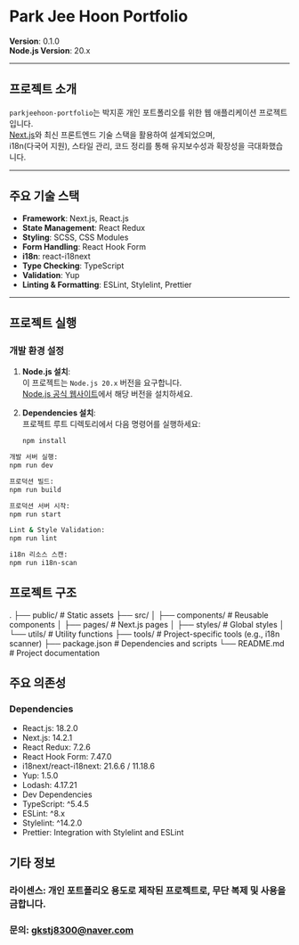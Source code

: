# Park Jee Hoon Portfolio

**Version**: 0.1.0  
**Node.js Version**: 20.x

---

## 프로젝트 소개
`parkjeehoon-portfolio`는 박지훈 개인 포트폴리오를 위한 웹 애플리케이션 프로젝트입니다.  
[Next.js](https://nextjs.org/)와 최신 프론트엔드 기술 스택을 활용하여 설계되었으며,  
i18n(다국어 지원), 스타일 관리, 코드 정리를 통해 유지보수성과 확장성을 극대화했습니다.

---

## 주요 기술 스택

- **Framework**: Next.js, React.js
- **State Management**: React Redux
- **Styling**: SCSS, CSS Modules
- **Form Handling**: React Hook Form
- **i18n**: react-i18next
- **Type Checking**: TypeScript
- **Validation**: Yup
- **Linting & Formatting**: ESLint, Stylelint, Prettier

---

## 프로젝트 실행

### 개발 환경 설정

1. **Node.js 설치**:  
   이 프로젝트는 `Node.js 20.x` 버전을 요구합니다.  
   [Node.js 공식 웹사이트](https://nodejs.org/)에서 해당 버전을 설치하세요.

2. **Dependencies 설치**:  
   프로젝트 루트 디렉토리에서 다음 명령어를 실행하세요:
   ```bash
   npm install

```bash
개발 서버 실행:
npm run dev
```

```bash
프로덕션 빌드:
npm run build
```

```bash
프로덕션 서버 시작:
npm run start
```

```bash
Lint & Style Validation:
npm run lint
```

```bash
i18n 리소스 스캔:
npm run i18n-scan
```

## 프로젝트 구조
.
├── public/                # Static assets
├── src/
│   ├── components/        # Reusable components
│   ├── pages/             # Next.js pages
│   ├── styles/            # Global styles
│   └── utils/             # Utility functions
├── tools/                 # Project-specific tools (e.g., i18n scanner)
├── package.json           # Dependencies and scripts
└── README.md              # Project documentation

## 주요 의존성
### Dependencies
* React.js: 18.2.0
* Next.js: 14.2.1
* React Redux: 7.2.6
* React Hook Form: 7.47.0
* i18next/react-i18next: 21.6.6 / 11.18.6
* Yup: 1.5.0
* Lodash: 4.17.21
* Dev Dependencies
* TypeScript: ^5.4.5
* ESLint: ^8.x
* Stylelint: ^14.2.0
* Prettier: Integration with Stylelint and ESLint

## 기타 정보
### 라이센스: 개인 포트폴리오 용도로 제작된 프로젝트로, 무단 복제 및 사용을 금합니다.
### 문의: gkstj8300@naver.com
